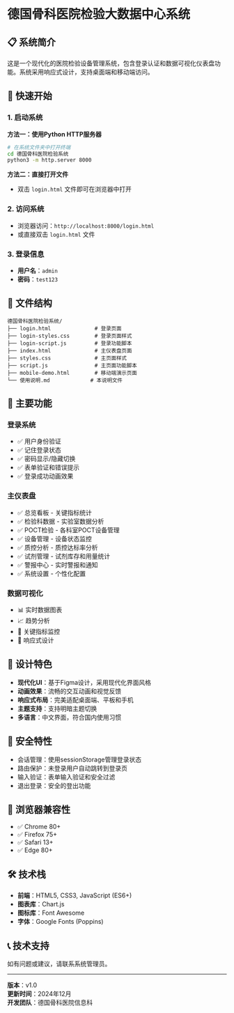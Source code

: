 # 德国骨科医院检验大数据中心系统

## 📋 系统简介

这是一个现代化的医院检验设备管理系统，包含登录认证和数据可视化仪表盘功能。系统采用响应式设计，支持桌面端和移动端访问。

## 🚀 快速开始

### 1. 启动系统

**方法一：使用Python HTTP服务器**
```bash
# 在系统文件夹中打开终端
cd 德国骨科医院检验系统
python3 -m http.server 8000
```

**方法二：直接打开文件**
- 双击 `login.html` 文件即可在浏览器中打开

### 2. 访问系统

- 浏览器访问：`http://localhost:8000/login.html`
- 或直接双击 `login.html` 文件

### 3. 登录信息

- **用户名**：`admin`
- **密码**：`test123`

## 📁 文件结构

```
德国骨科医院检验系统/
├── login.html              # 登录页面
├── login-styles.css        # 登录页面样式
├── login-script.js         # 登录功能脚本
├── index.html              # 主仪表盘页面
├── styles.css              # 主页面样式
├── script.js               # 主页面功能脚本
├── mobile-demo.html        # 移动端演示页面
└── 使用说明.md             # 本说明文件
```

## 🔧 主要功能

### 登录系统
- ✅ 用户身份验证
- ✅ 记住登录状态
- ✅ 密码显示/隐藏切换
- ✅ 表单验证和错误提示
- ✅ 登录成功动画效果

### 主仪表盘
- ✅ 总览看板 - 关键指标统计
- ✅ 检验科数据 - 实验室数据分析
- ✅ POCT检验 - 各科室POCT设备管理
- ✅ 设备管理 - 设备状态监控
- ✅ 质控分析 - 质控达标率分析
- ✅ 试剂管理 - 试剂库存和用量统计
- ✅ 警报中心 - 实时警报和通知
- ✅ 系统设置 - 个性化配置

### 数据可视化
- 📊 实时数据图表
- 📈 趋势分析
- 🎯 关键指标监控
- 📱 响应式设计

## 🎨 设计特色

- **现代化UI**：基于Figma设计，采用现代化界面风格
- **动画效果**：流畅的交互动画和视觉反馈
- **响应式布局**：完美适配桌面端、平板和手机
- **主题支持**：支持明暗主题切换
- **多语言**：中文界面，符合国内使用习惯

## 🔐 安全特性

- 会话管理：使用sessionStorage管理登录状态
- 路由保护：未登录用户自动跳转到登录页
- 输入验证：表单输入验证和安全过滤
- 退出登录：安全的登出功能

## 📱 浏览器兼容性

- ✅ Chrome 80+
- ✅ Firefox 75+
- ✅ Safari 13+
- ✅ Edge 80+

## 🛠️ 技术栈

- **前端**：HTML5, CSS3, JavaScript (ES6+)
- **图表库**：Chart.js
- **图标库**：Font Awesome
- **字体**：Google Fonts (Poppins)

## 📞 技术支持

如有问题或建议，请联系系统管理员。

---

**版本**：v1.0  
**更新时间**：2024年12月  
**开发团队**：德国骨科医院信息科 